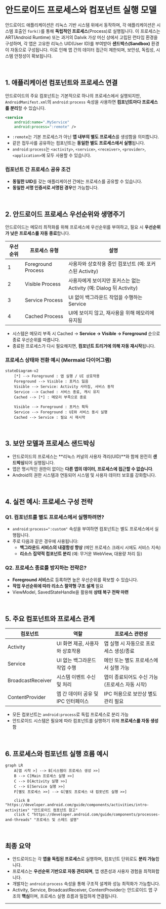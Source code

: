 # 안드로이드 프로세스와 컴포넌트 실행 모델

안드로이드 애플리케이션은 리눅스 기반 시스템 위에서 동작하며, 각 애플리케이션은 시스템 호출인 `fork()`를 통해 **독립적인 프로세스**(Process)로 실행됩니다.
이 프로세스는 ART(Android Runtime) 또는 과거의 Dalvik 가상 머신 상에서 고립된 런타임 환경을 구성하며, 각 앱은 고유한 리눅스 UID(User ID)를 부여받아 **샌드박스(Sandbox)** 환경이 자동으로 구성됩니다. 
이로 인해 앱 간의 데이터 접근이 제한되며, 보안성, 독립성, 시스템 안정성이 확보됩니다.

<br>

## 1. 애플리케이션 컴포넌트와 프로세스 연결

안드로이드의 주요 컴포넌트는 기본적으로 하나의 프로세스에서 실행되지만, <br>`AndroidManifest.xml`의 `android:process` 속성을 사용하면 **컴포넌트마다 프로세스를 분리**할 수 있습니다.

```xml
<service
    android:name=".MyService"
    android:process=":remote" />
```

- `:remote`는 기본 프로세스가 아닌 **앱 내부의 별도 프로세스**를 생성함을 의미합니다.
- 같은 접두사를 공유하는 컴포넌트는 **동일한 별도 프로세스에서 실행**됩니다.
- `android:process`는 `<activity>`, `<service>`, `<receiver>`, `<provider>`, `<application>`에 모두 사용할 수 있습니다.

### 컴포넌트 간 프로세스 공유 조건
- **동일한 UID**를 갖는 애플리케이션 간에는 프로세스를 공유할 수 있습니다.
- **동일한 서명 인증서로 서명된 경우**만 가능합니다.

<br>

## 2. 안드로이드 프로세스 우선순위와 생명주기

안드로이드는 메모리 최적화를 위해 프로세스에 우선순위를 부여하고, 필요 시 **우선순위가 낮은 프로세스를 자동 종료**합니다.

| 우선순위 | 프로세스 유형         | 설명 |
|----------|------------------------|------|
| 1        | Foreground Process     | 사용자와 상호작용 중인 컴포넌트 (예: 포커스된 Activity) |
| 2        | Visible Process        | 사용자에게 보이지만 포커스는 없는 Activity (예: Dialog 뒤 Activity) |
| 3        | Service Process        | UI 없이 백그라운드 작업을 수행하는 Service |
| 4        | Cached Process         | UI에 보이지 않고, 재사용을 위해 메모리에 유지됨 |

- 시스템은 메모리 부족 시 Cached → **Service → Visible → Foreground** 순으로 종료 우선순위를 따릅니다.
- 종료된 프로세스가 다시 필요해지면, **컴포넌트 트리거에 의해 자동 재시작**됩니다.

### 프로세스 상태와 전환 예시 (Mermaid 다이어그램)

```mermaid
stateDiagram-v2
    [*] --> Foreground : 앱 실행 / UI 상호작용
    Foreground --> Visible : 포커스 잃음
    Visible --> Service: Activity 사라짐, 서비스 동작
    Service --> Cached : 서비스 종료, 캐시 유지
    Cached --> [*] : 메모리 부족으로 종료

    Visible --> Foreground : 포커스 획득
    Service --> Foreground : UI와 서비스 동시 실행
    Cached --> Service : 필요 시 재시작
```

<br>

## 3. 보안 모델과 프로세스 샌드박싱

- 안드로이드의 프로세스는 **리눅스 커널의 사용자 격리(UID)**와 함께 완전히 **샌드박싱**되어 실행됩니다.
- 앱은 명시적인 권한이 없이는 **다른 앱의 데이터, 프로세스에 접근할 수 없습니다**.
- Android의 권한 시스템과 연동되어 시스템 및 사용자 데이터 보호를 강화합니다.

<br>

## 4. 실전 예시: 프로세스 구성 전략

### Q1. 컴포넌트를 별도 프로세스에서 실행하려면?

- `android:process=":custom"` 속성을 부여하면 컴포넌트는 별도 프로세스에서 실행됩니다.
- 주로 다음과 같은 경우에 사용됩니다:
  - **백그라운드 서비스의 내결함성 향상** (메인 프로세스 크래시 시에도 서비스 지속)
  - **리소스 집약적 컴포넌트 분리** (예: 무거운 WebView, 대용량 처리 등)

### Q2. 프로세스 종료를 방지하는 전략은?

- **Foreground 서비스**로 등록하면 높은 우선순위를 확보할 수 있습니다.
- **작업 우선순위에 따라 리소스 절약형 구조 설계** 필요
- ViewModel, SavedStateHandle을 활용해 **상태 복구 전략 마련**

<br>

## 5. 주요 컴포넌트와 프로세스 관계

| 컴포넌트         | 역할                               | 프로세스 관련성 |
|------------------|------------------------------------|------------------|
| Activity         | UI 화면 제공, 사용자와 상호작용   | 앱 실행 시 자동으로 프로세스 생성/종료 |
| Service          | UI 없는 백그라운드 작업 수행       | 메인 또는 별도 프로세스에서 실행 가능 |
| BroadcastReceiver| 시스템 이벤트 수신 및 처리        | 앱이 종료되어도 수신 가능 (프로세스 자동 시작) |
| ContentProvider  | 앱 간 데이터 공유 및 IPC 인터페이스| IPC 허용으로 보안상 별도 관리 필요 |

- 모든 컴포넌트는 `android:process`로 독립 프로세스로 분리 가능
- 안드로이드 시스템은 필요에 따라 컴포넌트를 실행하기 위해 **프로세스를 자동 생성**함

<br>

## 6. 프로세스와 컴포넌트 실행 흐름 예시

```mermaid
graph LR
    A[앱 시작 >] --> B[시스템이 프로세스 생성 >>]
    B --> C[Main 프로세스 실행 >>]
    C --> D[Activity 실행 >>]
    C --> E[Service 실행 >>]
    F[별도 프로세스 >>] --> G[별도 프로세스 내 컴포넌트 실행 >>]

    click B "https://developer.android.com/guide/components/activities/intro-activities" "안드로이드 컴포넌트 참고"
    click C "https://developer.android.com/guide/components/processes-and-threads" "프로세스 및 스레드 설명"
```

<br>

## 최종 요약

- 안드로이드는 각 **앱을 독립된 프로세스**로 실행하며, 컴포넌트 단위로도 **분리 가능**합니다.
- 프로세스는 **우선순위 기반으로 자동 관리되며**, 앱 생존성과 사용자 경험을 최적화합니다.
- 개발자는 `android:process` 속성을 통해 구조적 설계와 성능 최적화가 가능합니다.
- Activity, Service, BroadcastReceiver, ContentProvider는 안드로이드 앱 구조의 **핵심**이며, 프로세스 실행 흐름과 밀접하게 연결됩니다.

---
